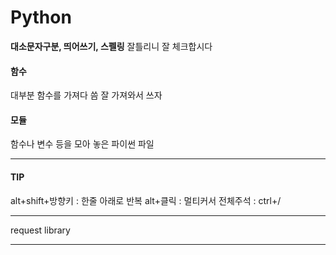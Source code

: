 # Python

**대소문자구분, 띄어쓰기, 스펠링** 잘틀리니 잘 체크합시다

#### 함수

대부분 함수를 가져다 씀 
잘 가져와서 쓰자
#### 모듈

함수나 변수 등을 모아 놓은 파이썬 파일
***
#### TIP
alt+shift+방향키 : 한줄 아래로 반복
alt+클릭 : 멀티커서
전체주석 : ctrl+/
***
request library 

---
